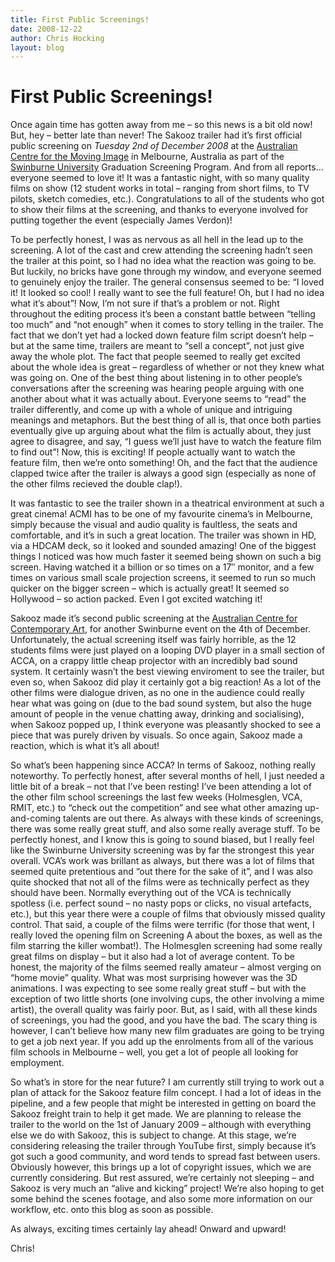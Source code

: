 ```yaml
---
title: First Public Screenings!
date: 2008-12-22
author: Chris Hocking
layout: blog
---
```

# First Public Screenings!

Once again time has gotten away from me – so this news is a bit old now! But, hey – better late than never! The Sakooz trailer had it’s first official public screening on *Tuesday 2nd of December 2008* at the [Australian Centre for the Moving Image](http://www.acmi.net.au/ "Australian Centre for the Moving Image") in Melbourne, Australia as part of the [Swinburne University](http://www.swin.edu.au "Swinburne University") Graduation Screening Program. And from all reports… everyone seemed to love it! It was a fantastic night, with so many quality films on show (12 student works in total – ranging from short films, to TV pilots, sketch comedies, etc.). Congratulations to all of the students who got to show their films at the screening, and thanks to everyone involved for putting together the event (especially James Verdon)!

To be perfectly honest, I was as nervous as all hell in the lead up to the screening. A lot of the cast and crew attending the screening hadn’t seen the trailer at this point, so I had no idea what the reaction was going to be. But luckily, no bricks have gone through my window, and everyone seemed to genuinely enjoy the trailer. The general consensus seemed to be: “I loved it! It looked so cool! I really want to see the full feature! Oh, but I had no idea what it’s about”! Now, I’m not sure if that’s a problem or not. Right throughout the editing process it’s been a constant battle between “telling too much” and “not enough” when it comes to story telling in the trailer. The fact that we don’t yet had a locked down feature film script doesn’t help – but at the same time, trailers are meant to “sell a concept”, not just give away the whole plot. The fact that people seemed to really get excited about the whole idea is great – regardless of whether or not they knew what was going on. One of the best thing about listening in to other people’s conversations after the screening was hearing people arguing with one another about what it was actually about. Everyone seems to “read” the trailer differently, and come up with a whole of unique and intriguing meanings and metaphors. But the best thing of all is, that once both parties eventually give up arguing about what the film is actually about, they just agree to disagree, and say, “I guess we’ll just have to watch the feature film to find out”! Now, this is exciting! If people actually want to watch the feature film, then we’re onto something! Oh, and the fact that the audience clapped twice after the trailer is always a good sign (especially as none of the other films recieved the double clap!).

It was fantastic to see the trailer shown in a theatrical environment at such a great cinema! ACMI has to be one of my favourite cinema’s in Melbourne, simply because the visual and audio quality is faultless, the seats and comfortable, and it’s in such a great location. The trailer was shown in HD, via a HDCAM deck, so it looked and sounded amazing! One of the biggest things I noticed was how much faster it seemed being shown on such a big screen. Having watched it a billion or so times on a 17″ monitor, and a few times on various small scale projection screens, it seemed to run so much quicker on the bigger screen – which is actually great! It seemed so Hollywood – so action packed. Even I got excited watching it!

Sakooz made it’s second public screening at the [Australian Centre for Contemporary Art](http://www.accaonline.org.au/ "ACCA"), for another Swinburne event on the 4th of December. Unfortunately, the actual screening itself was fairly horrible, as the 12 students films were just played on a looping DVD player in a small section of ACCA, on a crappy little cheap projector with an incredibly bad sound system. It certainly wasn’t the best viewing enviroment to see the trailer, but even so, when Sakooz did play it certainly got a big reaction! As a lot of the other films were dialogue driven, as no one in the audience could really hear what was going on (due to the bad sound system, but also the huge amount of people in the venue chatting away, drinking and socialising), when Sakooz popped up, I think everyone was pleasantly shocked to see a piece that was purely driven by visuals. So once again, Sakooz made a reaction, which is what it’s all about!

So what’s been happening since ACCA? In terms of Sakooz, nothing really noteworthy. To perfectly honest, after several months of hell, I just needed a little bit of a break – not that I’ve been resting! I’ve been attending a lot of the other film school screenings the last few weeks (Holmesglen, VCA, RMIT, etc.) to “check out the competition” and see what other amazing up-and-coming talents are out there. As always with these kinds of screenings, there was some really great stuff, and also some really average stuff. To be perfectly honest, and I know this is going to sound biased, but I really feel like the Swinburne University screening was by far the strongest this year overall. VCA’s work was brillant as always, but there was a lot of films that seemed quite pretentious and “out there for the sake of it”, and I was also quite shocked that not all of the films were as technically perfect as they should have been. Normally everything out of the VCA is technically spotless (i.e. perfect sound – no nasty pops or clicks, no visual artefacts, etc.), but this year there were a couple of films that obviously missed quality control. That said, a couple of the films were terrific (for those that went, I really loved the opening film on Screening A about the boxes, as well as the film starring the killer wombat!). The Holmesglen screening had some really great films on display – but it also had a lot of average content. To be honest, the majority of the films seemed really amateur – almost verging on “home movie” quality. What was most surprising however was the 3D animations. I was expecting to see some really great stuff – but with the exception of two little shorts (one involving cups, the other involving a mime artist), the overall quality was fairly poor. But, as I said, with all these kinds of screenings, you had the good, and you have the bad. The scary thing is however, I can’t believe how many new film graduates are going to be trying to get a job next year. If you add up the enrolments from all of the various film schools in Melbourne – well, you get a lot of people all looking for employment.

So what’s in store for the near future? I am currently still trying to work out a plan of attack for the Sakooz feature film concept. I had a lot of ideas in the pipeline, and a few people that might be interested in getting on board the Sakooz freight train to help it get made. We are planning to release the trailer to the world on the 1st of January 2009 – although with everything else we do with Sakooz, this is subject to change. At this stage, we’re considering releasing the trailer through YouTube first, simply because it’s got such a good community, and word tends to spread fast between users. Obviously however, this brings up a lot of copyright issues, which we are currently considering. But rest assured, we’re certainly not sleeping – and Sakooz is very much an “alive and kicking” project! We’re also hoping to get some behind the scenes footage, and also some more information on our workflow, etc. onto this blog as soon as possible.

As always, exciting times certainly lay ahead! Onward and upward!

Chris!